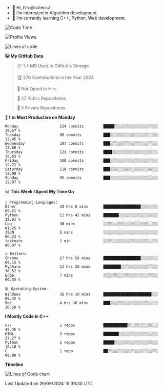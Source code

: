 - 👋 Hi, I’m @cotecsz
- 👀 I’m interested in Algorithm development.
- 🌱 I’m currently learning C++, Python, Web development.

<!---
cotecsz/cotecsz is a ✨ special ✨ repository because its `README.md` (this file) appears on your GitHub profile.
You can click the Preview link to take a look at your changes.
--->

<!--START_SECTION:waka-->
![Code Time](http://img.shields.io/badge/Code%20Time-1%2C771%20hrs%2040%20mins-blue)

![Profile Views](http://img.shields.io/badge/Profile%20Views-0-blue)

![Lines of code](https://img.shields.io/badge/From%20Hello%20World%20I%27ve%20Written-1.2%20million%20lines%20of%20code-blue)

**🐱 My GitHub Data** 

> 📦 1.4 MB Used in GitHub's Storage 
 > 
> 🏆 270 Contributions in the Year 2024
 > 
> 🚫 Not Opted to Hire
 > 
> 📜 27 Public Repositories 
 > 
> 🔑 5 Private Repositories 
 > 
📅 **I'm Most Productive on Monday** 

```text
Monday                   154 commits         █████░░░░░░░░░░░░░░░░░░░░   19.57 % 
Tuesday                  98 commits          ███░░░░░░░░░░░░░░░░░░░░░░   12.45 % 
Wednesday                107 commits         ███░░░░░░░░░░░░░░░░░░░░░░   13.60 % 
Thursday                 123 commits         ████░░░░░░░░░░░░░░░░░░░░░   15.63 % 
Friday                   100 commits         ███░░░░░░░░░░░░░░░░░░░░░░   12.71 % 
Saturday                 110 commits         ███░░░░░░░░░░░░░░░░░░░░░░   13.98 % 
Sunday                   95 commits          ███░░░░░░░░░░░░░░░░░░░░░░   12.07 % 
```


📊 **This Week I Spent My Time On** 

```text
💬 Programming Languages: 
Other                    28 hrs 6 mins       █████████████████░░░░░░░░   69.51 % 
Python                   11 hrs 42 mins      ███████░░░░░░░░░░░░░░░░░░   28.93 % 
Log                      30 mins             ░░░░░░░░░░░░░░░░░░░░░░░░░   01.25 % 
JSON                     5 mins              ░░░░░░░░░░░░░░░░░░░░░░░░░   00.23 % 
textmate                 1 min               ░░░░░░░░░░░░░░░░░░░░░░░░░   00.07 % 

🔥 Editors: 
Chrome                   27 hrs 58 mins      █████████████████░░░░░░░░   69.15 % 
PyCharm                  12 hrs 20 mins      ████████░░░░░░░░░░░░░░░░░   30.52 % 
Edge                     7 mins              ░░░░░░░░░░░░░░░░░░░░░░░░░   00.33 % 

💻 Operating System: 
Windows                  36 hrs 10 mins      ██████████████████████░░░   89.42 % 
Mac                      4 hrs 16 mins       ███░░░░░░░░░░░░░░░░░░░░░░   10.58 % 
```

**I Mostly Code in C++** 

```text
C++                      5 repos             ███████████░░░░░░░░░░░░░░   45.45 % 
HTML                     3 repos             ███████░░░░░░░░░░░░░░░░░░   27.27 % 
Python                   2 repos             █████░░░░░░░░░░░░░░░░░░░░   18.18 % 
C                        1 repo              ██░░░░░░░░░░░░░░░░░░░░░░░   09.09 % 
```



**Timeline**

![Lines of Code chart](https://raw.githubusercontent.com/cotecsz/cotecsz/master/assets/bar_graph.png)


 Last Updated on 26/09/2024 16:39:30 UTC
<!--END_SECTION:waka-->
